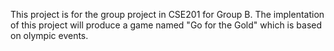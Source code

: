 This project is for the group project in CSE201 for Group B. The implentation of this project will produce a game named "Go for the Gold" which is based on olympic events.  
